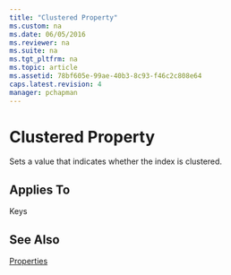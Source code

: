 ```yaml
---
title: "Clustered Property"
ms.custom: na
ms.date: 06/05/2016
ms.reviewer: na
ms.suite: na
ms.tgt_pltfrm: na
ms.topic: article
ms.assetid: 78bf605e-99ae-40b3-8c93-f46c2c808e64
caps.latest.revision: 4
manager: pchapman
---
```

# Clustered Property
Sets a value that indicates whether the index is clustered.  
  
## Applies To  
 Keys  
  
## See Also  
 [Properties](../dynamics-nav/Properties.md)